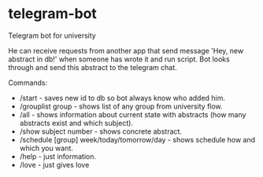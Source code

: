 # telegram-bot
Telegram bot for university

He can receive requests from another app that send message 'Hey, new abstract in db!' when someone has wrote it and run script. Bot looks through and send this abstract to the telegram chat.

Commands: 
* /start - saves new id to db so bot always know who added him. 
* /grouplist group - shows list of any group from university flow. 
* /all - shows information about current state with abstracts (how many abstracts exist and which subject). 
* /show subject number - shows concrete abstract. 
* /schedule [group] week/today/tomorrow/day - shows schedule how and which you want. 
* /help - just information. 
* /love - just gives love
